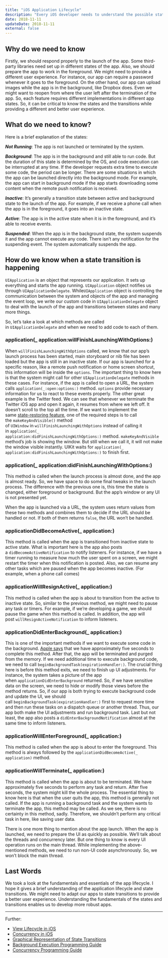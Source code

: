 ```yaml
---
title: "iOS Application Lifecycle"
description: "Every iOS developer needs to understand the possible states and lifecycle of an iOS application. Knowing when the state enables us to work behind the scenes."
date: 2018-11-11
updateDate: 2018-11-11
external: false
---
```


## Why do we need to know

Firstly, we should respond properly to the launch of the app. Some third-party libraries need set up in different states of the app. Also, we should prepare the app to work in the foreground. We might need to provide a different user experience. For instance, our app can require a password whenever it goes to the foreground. On the other hand, our app can upload images while the app is in the background, like Dropbox does. Even we might want to reopen from where the user left after the termination of the app. So, each feature requires different implementations in different app states. So, it can be critical to know the states and the transitions while providing a different and better user experience.

## What do we need to know?

Here is a brief explanation of the states:

_**Not Running**_: The app is not launched or terminated by the system.

_**Background**_: The app is in the background and still able to run code. But the duration of this state is determined by the OS, and code execution can be interrupted at any time. If the developer requests extra time to execute some code, the period can be longer. There are some situations in which the app can be launched directly into the background mode. For example, the app can start in background mode if the app starts downloading some content when the remote push notification is received.

_**Inactive**_: It’s generally a transition state between active and background state to the launch of the app. For example, if we receive a phone call when the app is in the foreground, it goes into an inactive state.

_**Active**_: The app is in the active state when it is in the foreground, and it’s able to receive events.

_**Suspended**_: When the app is in the background state, the system suspends it and the app cannot execute any code. There isn’t any notification for the suspending event. The system automatically suspends the app.

## How do we know when a state transition is happening

`UIApplication` is an object that represents our application. It sets up everything and starts the app running. `UIApplication` object notifies us through `UIApplicationDelegate`. While`UIApplication` object is controlling the communication between the system and objects of the app and managing the event loop, we write our custom code in `UIApplicationDelegate` object to deal with the launch of the app and transitions between states and many more things.

So, let’s take a look at which methods are called in `UIApplicationDelegate` and when we need to add code to each of them.

### application(_ application:willFinishLaunchingWithOptions:)

When `willFinishLaunchingWithOptions` called, we know that our app’s launch process has been started, main storyboard or nib file has been loaded but the app is still in an inactive state. If our app is launched for a specific reason, like a remote push notification or home screen shortcut, this information will be inside the `options`. The important thing to know here is that the system might call for other `UIApplicationDelegate` methods in these cases. For instance, if the app is called to open a URL, the system calls `application(_:open:options:)` method. `options` provide necessary information for us to react to these events properly. The other great example is the Twitter feed. We can see that whenever we terminate the Twitter iOS app and open it again, it resumes from where we left off. It doesn’t scroll to the top all the time. If we want to implement the same [state-restoring feature](https://developer.apple.com/library/archive/documentation/iPhone/Conceptual/iPhoneOSProgrammingGuide/StrategiesforImplementingYourApp/StrategiesforImplementingYourApp.html#//apple_ref/doc/uid/TP40007072-CH5-SW2), one of the required steps is to call the `makeKeyAndVisible()` method of `UIWindow` in `willFinishLaunchingWithOptions` instead of calling it in `application(_ application:didFinishLaunchingWithOptions:)` method. `makeKeyAndVisible` method’s job is showing the window. But still when we call it, it will not make the window visible instantly. UIKit waits for `application(_ application:didFinishLaunchingWithOptions:)` to finish first.

### application(_ application:didFinishLaunchingWithOptions:)

This method is called when the launch process is almost done, and the app is almost ready. So, we have space to do some final tweaks in the launch process. The difference with the previous one is, this time the state is changed, either foreground or background. But the app’s window or any UI is not presented yet.

When the app is launched via a URL, the system uses return values from these two methods and combines them to decide if the URL should be handled or not. If both of them returns `false`, the URL won’t be handled.

### applicationDidBecomeActive(_ application:)

This method is called when the app is transitioned from inactive state to active state. What is important here is the app also posts a `didBecomeActiveNotification` to notify listeners. For instance, if we have a timer running to measure how much the user spent on a screen, we might restart the timer when this notification is posted. Also, we can resume any other tasks which are paused when the app becomes inactive. (For example, when a phone call comes)

### applicationWillResignActive(_ application:)

This method is called when the app is about to transition from the active to inactive state. So, similar to the previous method, we might need to pause any task or timers. For example, if we’re developing a game, we should pause the game when this method is called. In addition, the app will post `willResignActiveNotification` to inform listeners.

### applicationDidEnterBackground(_ application:)

This is one of the important methods if we want to execute some code in the background. [Apple says](https://developer.apple.com/documentation/uikit/uiapplicationdelegate/1622997-applicationdidenterbackground#discussion) that we have approximately five seconds to complete this method. After that, the app will be terminated and purged from the memory. If we need additional time to execute background code, we need to call `beginBackgroundTask(expirationHandler:)`. The crucial thing here is before this method exits, we need to finish up UI adjustments. For instance, the system takes a picture of the app when `applicationDidEnterBackground` returned. So, if we have sensitive data on the screen, we need to hide or modify those views before the method returns. So, if our app is both trying to execute background code and update the UI, we should call `beginBackgroundTask(expirationHandler:)` first to request more time and then run these tasks on a dispatch queue or another thread. Thus, our app both make the UI adjustments and run background task. Last but not least, the app also posts a `didEnterBackgroundNotification` almost at the same time to inform listeners.

### applicationWillEnterForeground(_ application:)

This method is called when the app is about to enter the foreground. This method is always followed by the `applicationDidBecomeActive(_ application)` method.

### applicationWillTerminate(_ application:)

This method is called when the app is about to be terminated. We have approximately five seconds to perform any task and return. After five seconds, the system might kill the whole process. The essential thing to know here is that when the user quits the app, this method is generally not called. If the app is running a background task and the system wants to terminate the app, this method may be called. As we see, there is no certainty in this method, sadly. Therefore, we shouldn’t perform any critical task in here, like saving user data.

There is one more thing to mention about the app launch. When the app is launched, we need to prepare the UI as quickly as possible. We’ll talk about the threads and concurrency later. But one thing to know is every UI operation runs on the main thread. While implementing the above-mentioned methods, we need to run non-UI code asynchronously. So, we won’t block the main thread.

## Last Words

We took a look at the fundamentals and essentials of the app lifecycle. I hope it gives a brief understanding of the application lifecycle and state transitions. We might need to adapt our apps to state transitions to provide a better user experience. Understanding the fundamentals of the states and transitions enables us to develop more robust apps.

---

Further:
- [View Lifecycle in iOS](/view-lifecycle-in-ios/)
- [Concurrency in iOS](/concurrency-in-ios/)
- [Graphical Representation of State Transitions](https://qph.fs.quoracdn.net/main-qimg-473264d5d9f0ec16d57b8dffcc9824d8)
- [Background Execution Programming Guide](https://developer.apple.com/library/archive/documentation/iPhone/Conceptual/iPhoneOSProgrammingGuide/BackgroundExecution/BackgroundExecution.html#//apple_ref/doc/uid/TP40007072-CH4-SW1)
- [Concurrency Programming Guide](https://developer.apple.com/library/archive/documentation/General/Conceptual/ConcurrencyProgrammingGuide/Introduction/Introduction.html#//apple_ref/doc/uid/TP40008091)